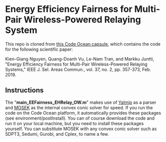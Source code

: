 # Energy Efficiency Fairness for Multi-Pair Wireless-Powered Relaying System

This repo is cloned from [this Code Ocean capsule](https://codeocean.com/capsule/4717808/tree/v1), which contains the code for the following scientific paper:

Kien-Giang Nguyen, Quang-Doanh Vu,  Le-Nam Tran, and Markku Juntti, "Energy Efficiency Fairness for Multi-Pair Wireless-Powered Relaying Systems," IEEE J. Sel. Areas Commun., vol. 37, no. 2, pp. 357-373, Feb. 2019.

## Instructions
The "**main_EEFairness_EHRelay_OW.m**" makes use of [Yalmip](https://yalmip.github.io/) as a parser and [MOSEK](https://www.mosek.com/) as the internal convex conic solver for speed. If you run the code on the Code Ocean platform, it automatically provides these packages (see environment/postInstall). You can of course download the code and run it on your local machine, but you need to install these packages yourself. You can substitute MOSEK with any convex conic solver such as SDPT3, Sedumi, Gurobi, and Cplex, to name a few.
